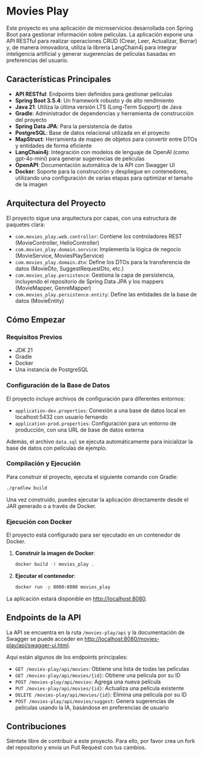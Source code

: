 # Movies Play

Este proyecto es una aplicación de microservicios desarrollada con Spring Boot para gestionar información sobre películas. La aplicación expone una API RESTful para realizar operaciones CRUD (Crear, Leer, Actualizar, Borrar) y, de manera innovadora, utiliza la librería LangChain4j para integrar inteligencia artificial y generar sugerencias de películas basadas en preferencias del usuario.

## Características Principales

- **API RESTful**: Endpoints bien definidos para gestionar películas
- **Spring Boot 3.5.4**: Un framework robusto y de alto rendimiento
- **Java 21**: Utiliza la última versión LTS (Long-Term Support) de Java
- **Gradle**: Administrador de dependencias y herramienta de construcción del proyecto
- **Spring Data JPA**: Para la persistencia de datos
- **PostgreSQL**: Base de datos relacional utilizada en el proyecto
- **MapStruct**: Herramienta de mapeo de objetos para convertir entre DTOs y entidades de forma eficiente
- **LangChain4j**: Integración con modelos de lenguaje de OpenAI (como gpt-4o-mini) para generar sugerencias de películas
- **OpenAPI**: Documentación automática de la API con Swagger UI
- **Docker**: Soporte para la construcción y despliegue en contenedores, utilizando una configuración de varias etapas para optimizar el tamaño de la imagen

## Arquitectura del Proyecto

El proyecto sigue una arquitectura por capas, con una estructura de paquetes clara:

- `com.movies_play.web.controller`: Contiene los controladores REST (MovieController, HelloController)
- `com.movies_play.domain.service`: Implementa la lógica de negocio (MovieService, MoviesPlayService)
- `com.movies_play.domain.dto`: Define los DTOs para la transferencia de datos (MovieDto, SuggestRequestDto, etc.)
- `com.movies_play.persistence`: Gestiona la capa de persistencia, incluyendo el repositorio de Spring Data JPA y los mappers (MovieMapper, GenreMapper)
- `com.movies_play.persistence.entity`: Define las entidades de la base de datos (MovieEntity)

## Cómo Empezar

### Requisitos Previos

- JDK 21
- Gradle
- Docker
- Una instancia de PostgreSQL

### Configuración de la Base de Datos

El proyecto incluye archivos de configuración para diferentes entornos:

- `application-dev.properties`: Conexión a una base de datos local en localhost:5432 con usuario fernando
- `application-prod.properties`: Configuración para un entorno de producción, con una URL de base de datos externa

Además, el archivo `data.sql` se ejecuta automáticamente para inicializar la base de datos con películas de ejemplo.

### Compilación y Ejecución

Para construir el proyecto, ejecuta el siguiente comando con Gradle:

```bash
./gradlew build
```

Una vez construido, puedes ejecutar la aplicación directamente desde el JAR generado o a través de Docker.

### Ejecución con Docker

El proyecto está configurado para ser ejecutado en un contenedor de Docker.

1. **Construir la imagen de Docker**:
   ```bash
   docker build -t movies_play .
   ```

2. **Ejecutar el contenedor**:
   ```bash
   docker run -p 8080:8080 movies_play
   ```

La aplicación estará disponible en [http://localhost:8080](http://localhost:8080).

## Endpoints de la API

La API se encuentra en la ruta `/movies-play/api` y la documentación de Swagger se puede acceder en [http://localhost:8080/movies-play/api/swagger-ui.html](http://localhost:8080/movies-play/api/swagger-ui.html).

Aquí están algunos de los endpoints principales:

- `GET /movies-play/api/movies`: Obtiene una lista de todas las películas
- `GET /movies-play/api/movies/{id}`: Obtiene una película por su ID
- `POST /movies-play/api/movies`: Agrega una nueva película
- `PUT /movies-play/api/movies/{id}`: Actualiza una película existente
- `DELETE /movies-play/api/movies/{id}`: Elimina una película por su ID
- `POST /movies-play/api/movies/suggest`: Genera sugerencias de películas usando la IA, basándose en preferencias de usuario

## Contribuciones

Siéntete libre de contribuir a este proyecto. Para ello, por favor crea un fork del repositorio y envía un Pull Request con tus cambios.
